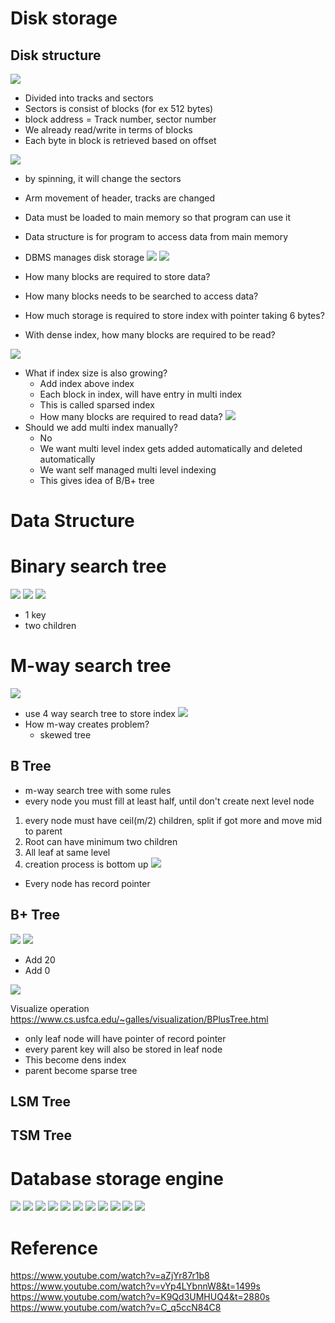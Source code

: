 # Disk storage
## Disk structure 
![](assets/disk-structure.png)
- Divided into tracks and sectors
- Sectors is consist of blocks (for ex 512 bytes)
- block address = Track number, sector number
- We already read/write in terms of blocks
- Each byte in block is retrieved based on offset

![](assets/disk-read.png)
- by spinning, it will change the sectors
- Arm movement of header, tracks are changed
- Data must be loaded to main memory so that program can use it
- Data structure is for program to access data from main memory
- DBMS manages disk storage 
![](assets/table.png)
![](assets/column.png)

- How many blocks are required to store data?
- How many blocks needs to be searched to access data?
- How much storage is required to store index with pointer taking 6 bytes?
- With dense index, how many blocks are required to be read?

![](assets/need-for-index.png)

- What if index size is also growing?
    - Add index above index
    - Each block in index, will have entry in multi index
    - This is called sparsed index
    - How many blocks are required to read data?
![](assets/multi-level-index.png)
- Should we add multi index manually?
    - No
    - We want multi level index gets added automatically and deleted automatically
    - We want self managed multi level indexing 
    - This gives idea of B/B+ tree    
# Data Structure
# Binary search tree
![](assets/binary-search-tree.png)
![](assets/bst-skewed.png)
![](assets/bst-time-complexity.png)
- 1 key
- two children
# M-way search tree
![](assets/4-way-tree.png)
- use 4 way search tree to store index
![](assets/4-way-tree-index.png)
- How m-way creates problem?
    - skewed tree
## B Tree
- m-way search tree with some rules
- every node you must fill at least half, until don't create next level node
1.  every node must have ceil(m/2) children, split if got more and move mid to parent
2. Root can have minimum two children
3. All leaf at same level
4. creation process is bottom up
![](assets/b-tree-index.png)
- Every node has record pointer
## B+ Tree

![](assets/b-plus-tree-order-5.png)
![](assets/b-plus-m-order.png)

- Add 20
- Add 0

![](assets/insert-b-plus.png)

Visualize operation https://www.cs.usfca.edu/~galles/visualization/BPlusTree.html

- only leaf node will have pointer of record pointer
- every parent key will also be stored in leaf node
- This become dens index
- parent become sparse tree
## LSM Tree
## TSM Tree
# Database storage engine
![](assets/db-engine.png)
![](assets/db-engine-2.png)
![](assets/my-isam.png)
![](assets/aria.png)
![](assets/inno-db.png)
![](assets/xtra-db.png)
![](assets/level-db.png)
![](assets/rocks-db.png)
![](assets/sql-lite.png)
![](assets/berkeley-db.png)
![](assets/db-engine-comparison.png)

# Reference
https://www.youtube.com/watch?v=aZjYr87r1b8
https://www.youtube.com/watch?v=vYp4LYbnnW8&t=1499s
https://www.youtube.com/watch?v=K9Qd3UMHUQ4&t=2880s
https://www.youtube.com/watch?v=C_q5ccN84C8